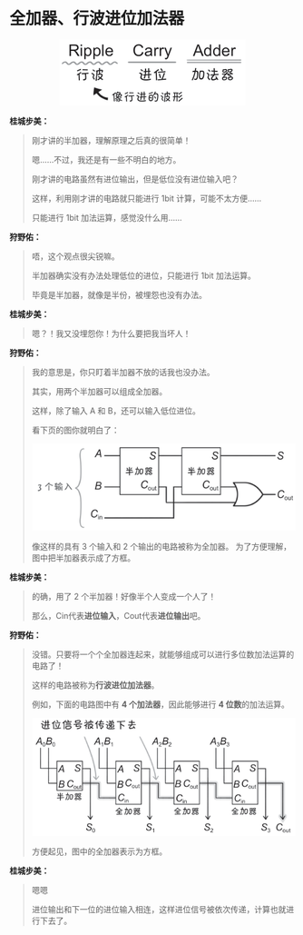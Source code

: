 # 全加器、行波进位加法器

<p align="center"><img src="全加器、行波进位加法器.png" alt="全加器、行波进位加法器"></p>

**桂城步美：**

> 刚才讲的半加器，理解原理之后真的很简单！
> 
> 嗯……不过，我还是有一些不明白的地方。
> 
> 刚才讲的电路虽然有进位输出，但是低位没有进位输入吧？
> 
> 这样，利用刚才讲的电路就只能进行 1bit 计算，可能不太方便……
> 
> 只能进行 1bit 加法运算，感觉没什么用……

**狩野佑：**

> 唔，这个观点很尖锐嘛。
> 
> 半加器确实没有办法处理低位的进位，只能进行 1bit 加法运算。
> 
> 毕竟是半加器，就像是半份，被埋怨也没有办法。

**桂城步美：**

> 嗯？！我又没埋怨你！为什么要把我当坏人！

**狩野佑：**

> 我的意思是，你只盯着半加器不放的话我也没办法。
> 
> 其实，用两个半加器可以组成全加器。
> 
> 这样，除了输入 A 和 B，还可以输入低位进位。
> 
> 看下页的图你就明白了：
> <p align="center"><img src="全加器.png" alt="全加器"></p>
> 像这样的具有 3 个输入和 2 个输出的电路被称为全加器。
> 为了方便理解，图中把半加器表示成了方框。

**桂城步美：**

> 的确，用了 2 个半加器！好像半个人变成一个人了！
> 
> 那么，Cin代表**进位输入**，Cout代表**进位输出**吧。

**狩野佑：**

> 没错。只要将一个个全加器连起来，就能够组成可以进行多位数加法运算的电路了！
> 
> 这样的电路被称为**行波进位加法器**。
> 
> 例如，下面的电路图中有 **4 个加法器**，因此能够进行 **4 位数**的加法运算。
> <p align="center"><img src="行波进位加法器.png" alt="行波进位加法器"></p>
> 方便起见，图中的全加器表示为方框。

**桂城步美：**

> 嗯嗯
> 
> 进位输出和下一位的进位输入相连，这样进位信号被依次传递，计算也就进行下去了。